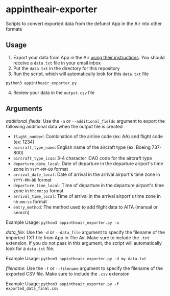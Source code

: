# appintheair-exporter
Scripts to convert exported data from the defunct App in the Air into other formats

## Usage
1. Export your data from App in the Air [using their instructions](https://appintheair.com/shutdown/). You should receive a `data.txt` file in your email inbox
2. Put the `data.txt` in the directory for this repository
3. Run the script, which will automatically look for this `data.txt` file

`python3 appintheair_exporter.py`

4. Review your data in the `output.csv` file

## Arguments
*additional_fields*: Use the `-a` or `--additional_fields` argument to export the following additional data when the output file is created
* `flight_number`: Combination of the airline code (ex: AA) and flight code (ex: 1234) 
* `aircraft_type_name`: English name of the aircraft type (ex: Boeing 737-800)
* `aircraft_type_icao`: 3-4 character ICAO code for the aircraft type
* `departure_date_local`: Date of departure in the departure airport's time zone in `YYYY-MM-DD` format
* `arrival_date_local`: Date of arrival in the arrival airport's time zone in `YYYY-MM-DD` format
* `departure_time_local`: Time of departure in the departure airport's time zone in `hh:mm:ss` format
* `arrival_time_local`: Time of arrival in the arrival airport's time zone in `hh:mm:ss` format
* `entry_method`: The method used to add flight data to AITA (manual or search)

Example Usage:
`python3 appintheair_exporter.py -a`

*data_file*: Use the `-d` or `--data_file` argument to specify the filename of the imported TXT file from App In The Air. Make sure to include the `.txt` extension. If you do not pass in this argument, the script will automatically look for a `data.txt` file.

Example Usage:
`python3 appintheair_exporter.py -d my_data.txt`

*filename*: Use the `-f` or `--filename` argument to specify the filename of the exported CSV file. Make sure to include the `.csv` extension

Example Usage:
`python3 appintheair_exporter.py -f exported_data_final.csv`
